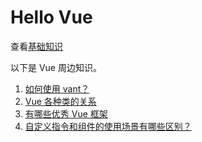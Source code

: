 # Hello Vue

查看[基础知识](./src/SUMMARY.md)

以下是 Vue 周边知识。

1. [如何使用 vant？](src/cookbook/1.md)
2. [Vue 各种类的关系](src/cookbook/2.md)
3. [有哪些优秀 Vue 框架](./src/cookbook/3.md)
4. [自定义指令和组件的使用场景有哪些区别？](./src/cookbook/4.md)
